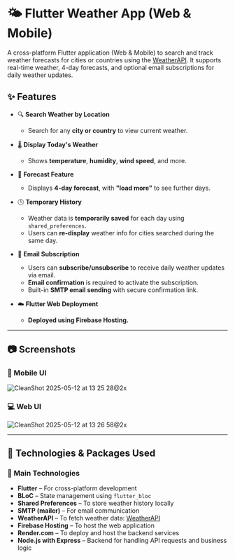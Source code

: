# 🌤️ Flutter Weather App (Web & Mobile)

A cross-platform Flutter application (Web & Mobile) to search and track weather forecasts for cities or countries using the [WeatherAPI](https://www.weatherapi.com/). It supports real-time weather, 4-day forecasts, and optional email subscriptions for daily weather updates.

## ✨ Features

- 🔍 **Search Weather by Location**
  - Search for any **city or country** to view current weather.
  
- 🌡️ **Display Today's Weather**
  - Shows **temperature**, **humidity**, **wind speed**, and more.

- 📆 **Forecast Feature**
  - Displays **4-day forecast**, with **"load more"** to see further days.

- 🕒 **Temporary History**
  - Weather data is **temporarily saved** for each day using `shared_preferences`.
  - Users can **re-display** weather info for cities searched during the same day.

- 📧 **Email Subscription**
  - Users can **subscribe/unsubscribe** to receive daily weather updates via email.
  - **Email confirmation** is required to activate the subscription.
  - Built-in **SMTP email sending** with secure confirmation link.

- ☁️ **Flutter Web Deployment**
  - **Deployed using Firebase Hosting.**

---

## 📷 Screenshots

### 📱 Mobile UI  
![CleanShot 2025-05-12 at 13 25 28@2x](https://github.com/user-attachments/assets/2ab51f6b-ed48-4dde-815f-6d9fdc5ac422)

### 💻 Web UI  
![CleanShot 2025-05-12 at 13 26 58@2x](https://github.com/user-attachments/assets/18eb8b3f-df8b-4fd7-b440-be09a665b05c)


---

## 🚀 Technologies & Packages Used

### 🧩 Main Technologies

- **Flutter** – For cross-platform development
- **BLoC** – State management using `flutter_bloc`
- **Shared Preferences** – To store weather history locally
- **SMTP (mailer)** – For email communication
- **WeatherAPI** – To fetch weather data: [WeatherAPI](https://www.weatherapi.com/)
- **Firebase Hosting** – To host the web application
- **Render.com** – To deploy and host the backend services
- **Node.js with Express** – Backend for handling API requests and business logic

